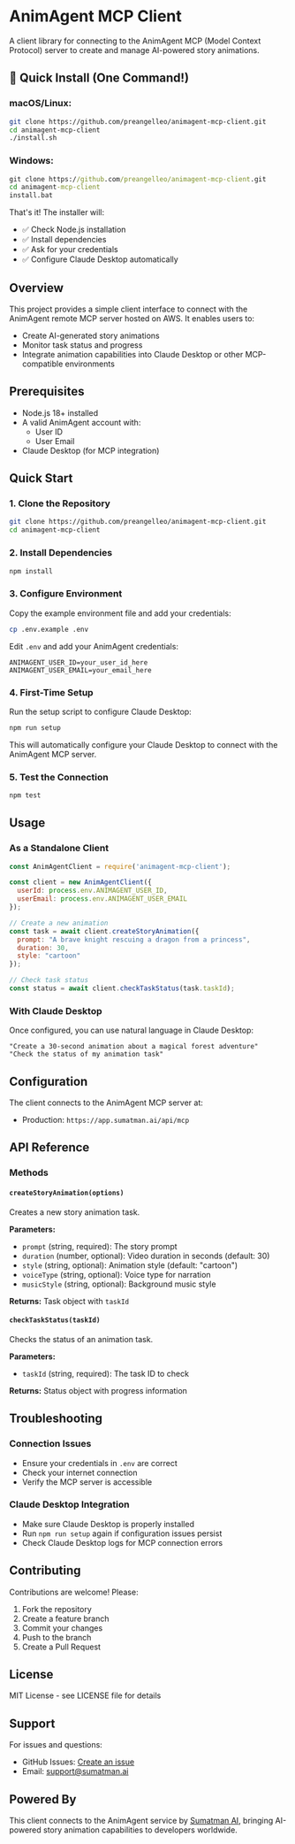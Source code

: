 # AnimAgent MCP Client

A client library for connecting to the AnimAgent MCP (Model Context Protocol) server to create and manage AI-powered story animations.

## 🚀 Quick Install (One Command!)

### macOS/Linux:
```bash
git clone https://github.com/preangelleo/animagent-mcp-client.git
cd animagent-mcp-client
./install.sh
```

### Windows:
```cmd
git clone https://github.com/preangelleo/animagent-mcp-client.git
cd animagent-mcp-client
install.bat
```

That's it! The installer will:
- ✅ Check Node.js installation
- ✅ Install dependencies
- ✅ Ask for your credentials
- ✅ Configure Claude Desktop automatically

## Overview

This project provides a simple client interface to connect with the AnimAgent remote MCP server hosted on AWS. It enables users to:

- Create AI-generated story animations
- Monitor task status and progress
- Integrate animation capabilities into Claude Desktop or other MCP-compatible environments

## Prerequisites

- Node.js 18+ installed
- A valid AnimAgent account with:
  - User ID
  - User Email
- Claude Desktop (for MCP integration)

## Quick Start

### 1. Clone the Repository

```bash
git clone https://github.com/preangelleo/animagent-mcp-client.git
cd animagent-mcp-client
```

### 2. Install Dependencies

```bash
npm install
```

### 3. Configure Environment

Copy the example environment file and add your credentials:

```bash
cp .env.example .env
```

Edit `.env` and add your AnimAgent credentials:
```
ANIMAGENT_USER_ID=your_user_id_here
ANIMAGENT_USER_EMAIL=your_email_here
```

### 4. First-Time Setup

Run the setup script to configure Claude Desktop:

```bash
npm run setup
```

This will automatically configure your Claude Desktop to connect with the AnimAgent MCP server.

### 5. Test the Connection

```bash
npm test
```

## Usage

### As a Standalone Client

```javascript
const AnimAgentClient = require('animagent-mcp-client');

const client = new AnimAgentClient({
  userId: process.env.ANIMAGENT_USER_ID,
  userEmail: process.env.ANIMAGENT_USER_EMAIL
});

// Create a new animation
const task = await client.createStoryAnimation({
  prompt: "A brave knight rescuing a dragon from a princess",
  duration: 30,
  style: "cartoon"
});

// Check task status
const status = await client.checkTaskStatus(task.taskId);
```

### With Claude Desktop

Once configured, you can use natural language in Claude Desktop:

```
"Create a 30-second animation about a magical forest adventure"
"Check the status of my animation task"
```

## Configuration

The client connects to the AnimAgent MCP server at:
- Production: `https://app.sumatman.ai/api/mcp`

## API Reference

### Methods

#### `createStoryAnimation(options)`
Creates a new story animation task.

**Parameters:**
- `prompt` (string, required): The story prompt
- `duration` (number, optional): Video duration in seconds (default: 30)
- `style` (string, optional): Animation style (default: "cartoon")
- `voiceType` (string, optional): Voice type for narration
- `musicStyle` (string, optional): Background music style

**Returns:** Task object with `taskId`

#### `checkTaskStatus(taskId)`
Checks the status of an animation task.

**Parameters:**
- `taskId` (string, required): The task ID to check

**Returns:** Status object with progress information

## Troubleshooting

### Connection Issues
- Ensure your credentials in `.env` are correct
- Check your internet connection
- Verify the MCP server is accessible

### Claude Desktop Integration
- Make sure Claude Desktop is properly installed
- Run `npm run setup` again if configuration issues persist
- Check Claude Desktop logs for MCP connection errors

## Contributing

Contributions are welcome! Please:

1. Fork the repository
2. Create a feature branch
3. Commit your changes
4. Push to the branch
5. Create a Pull Request

## License

MIT License - see LICENSE file for details

## Support

For issues and questions:
- GitHub Issues: [Create an issue](https://github.com/preangelleo/animagent-mcp-client/issues)
- Email: support@sumatman.ai

## Powered By

This client connects to the AnimAgent service by [Sumatman AI](https://sumatman.ai), bringing AI-powered story animation capabilities to developers worldwide.
